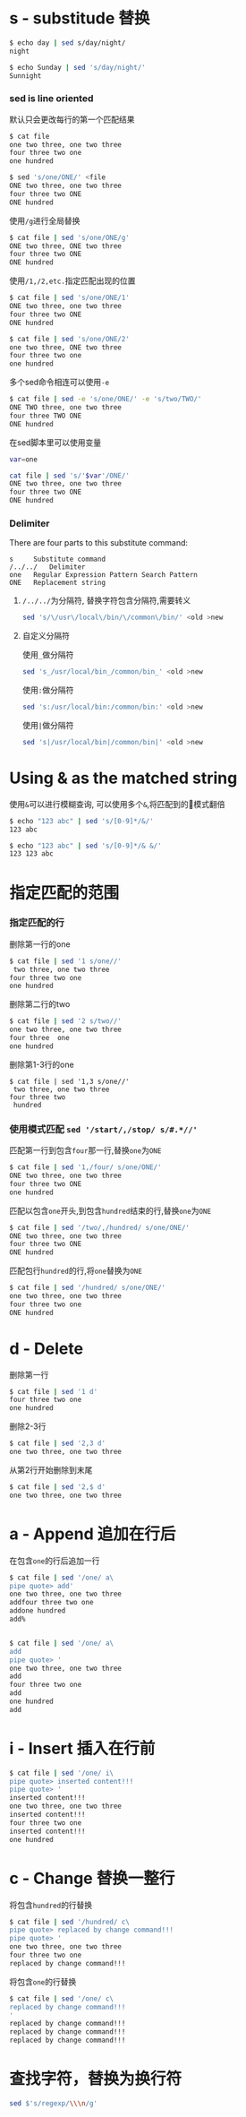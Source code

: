 # s - substitude 替换

```bash
$ echo day | sed s/day/night/
night

$ echo Sunday | sed 's/day/night/'
Sunnight

```

### sed is line oriented

默认只会更改每行的第一个匹配结果

```bash
$ cat file
one two three, one two three
four three two one
one hundred

$ sed 's/one/ONE/' <file
ONE two three, one two three
four three two ONE
ONE hundred

```

使用`/g`进行全局替换

```bash
$ cat file | sed 's/one/ONE/g'
ONE two three, ONE two three
four three two ONE
ONE hundred
```

使用`/1,/2,etc.`指定匹配出现的位置


```bash
$ cat file | sed 's/one/ONE/1'
ONE two three, one two three
four three two ONE
ONE hundred

$ cat file | sed 's/one/ONE/2'
one two three, ONE two three
four three two one
one hundred
```

多个sed命令相连可以使用`-e`

```bash
$ cat file | sed -e 's/one/ONE/' -e 's/two/TWO/'
ONE TWO three, one two three
four three TWO ONE
ONE hundred
```


在sed脚本里可以使用变量

```bash
var=one

cat file | sed 's/'$var'/ONE/'
ONE two three, one two three
four three two ONE
ONE hundred
```






### Delimiter

There are four parts to this substitute command:

```
s	  Substitute command
/../../	  Delimiter
one	  Regular Expression Pattern Search Pattern
ONE	  Replacement string

```

1. `/../../`为分隔符, 替换字符包含分隔符,需要转义

    ```bash
    sed 's/\/usr\/local\/bin/\/common\/bin/' <old >new
    ```
2. 自定义分隔符

    使用`_`做分隔符
    ```bash
    sed 's_/usr/local/bin_/common/bin_' <old >new
    ```
    使用`:`做分隔符
    ```bash
    sed 's:/usr/local/bin:/common/bin:' <old >new
    ```
    使用`|`做分隔符
    ```bash
    sed 's|/usr/local/bin|/common/bin|' <old >new
    ```

# Using & as the matched string

使用`&`可以进行模糊查询, 可以使用多个`&`,将匹配到的模式翻倍

```bash
$ echo "123 abc" | sed 's/[0-9]*/&/'      
123 abc

$ echo "123 abc" | sed 's/[0-9]*/& &/'
123 123 abc
```


# 指定匹配的范围

### 指定匹配的行

删除第一行的one

```bash
$ cat file | sed '1 s/one//'
 two three, one two three
four three two one
one hundred
```

删除第二行的two

```bash
$ cat file | sed '2 s/two//'
one two three, one two three
four three  one
one hundred
```

删除第1-3行的one
```
$ cat file | sed '1,3 s/one//'
 two three, one two three
four three two
 hundred
```

### 使用模式匹配 ```sed '/start/,/stop/ s/#.*//'```

匹配第一行到包含`four`那一行,替换`one`为`ONE`
```bash
$ cat file | sed '1,/four/ s/one/ONE/'
ONE two three, one two three
four three two ONE
one hundred
```
匹配以包含`one`开头,到包含`hundred`结束的行,替换`one`为`ONE`
```bash
$ cat file | sed '/two/,/hundred/ s/one/ONE/'
ONE two three, one two three
four three two ONE
ONE hundred
```


匹配包行`hundred`的行,将`one`替换为`ONE`

```bash
$ cat file | sed '/hundred/ s/one/ONE/'
one two three, one two three
four three two one
ONE hundred
```

# d - Delete

删除第一行

```bash
$ cat file | sed '1 d'
four three two one
one hundred
```

删除2-3行

```bash
$ cat file | sed '2,3 d'
one two three, one two three
```

从第2行开始删除到末尾

```bash
$ cat file | sed '2,$ d'
one two three, one two three
```


# a - Append 追加在行后

在包含`one`的行后追加一行


```bash
$ cat file | sed '/one/ a\
pipe quote> add'
one two three, one two three
addfour three two one
addone hundred
add%


$ cat file | sed '/one/ a\
add
pipe quote> '
one two three, one two three
add
four three two one
add
one hundred
add

```

# i - Insert 插入在行前
```bash
$ cat file | sed '/one/ i\
pipe quote> inserted content!!!
pipe quote> '
inserted content!!!
one two three, one two three
inserted content!!!
four three two one
inserted content!!!
one hundred
```

# c - Change 替换一整行

将包含`hundred`的行替换

```bash
$ cat file | sed '/hundred/ c\
pipe quote> replaced by change command!!!
pipe quote> '
one two three, one two three
four three two one
replaced by change command!!!
```

将包含`one`的行替换
```bash
$ cat file | sed '/one/ c\
replaced by change command!!!
'
replaced by change command!!!
replaced by change command!!!
replaced by change command!!!
```
#  查找字符，替换为换行符
```bash
sed $'s/regexp/\\\n/g'
```
